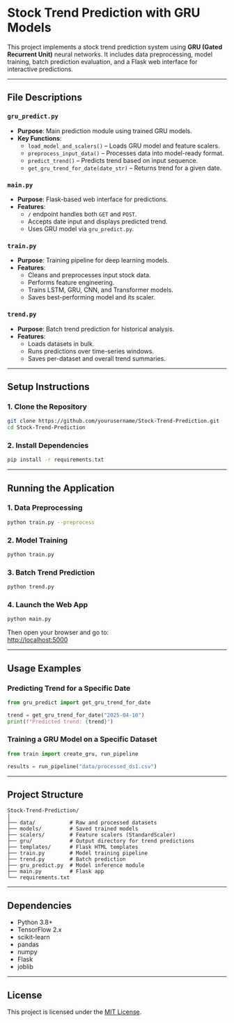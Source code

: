 
# Stock Trend Prediction with GRU Models

This project implements a stock trend prediction system using **GRU (Gated Recurrent Unit)** neural networks. It includes data preprocessing, model training, batch prediction evaluation, and a Flask web interface for interactive predictions.

---

## File Descriptions

### `gru_predict.py`
- **Purpose**: Main prediction module using trained GRU models.
- **Key Functions**:
  - `load_model_and_scalers()` – Loads GRU model and feature scalers.
  - `preprocess_input_data()` – Processes data into model-ready format.
  - `predict_trend()` – Predicts trend based on input sequence.
  - `get_gru_trend_for_date(date_str)` – Returns trend for a given date.

### `main.py`
- **Purpose**: Flask-based web interface for predictions.
- **Features**:
  - `/` endpoint handles both `GET` and `POST`.
  - Accepts date input and displays predicted trend.
  - Uses GRU model via `gru_predict.py`.

### `train.py`
- **Purpose**: Training pipeline for deep learning models.
- **Features**:
  - Cleans and preprocesses input stock data.
  - Performs feature engineering.
  - Trains LSTM, GRU, CNN, and Transformer models.
  - Saves best-performing model and its scaler.

### `trend.py`
- **Purpose**: Batch trend prediction for historical analysis.
- **Features**:
  - Loads datasets in bulk.
  - Runs predictions over time-series windows.
  - Saves per-dataset and overall trend summaries.

---

## Setup Instructions

### 1. Clone the Repository
```bash
git clone https://github.com/yourusername/Stock-Trend-Prediction.git
cd Stock-Trend-Prediction
```

### 2. Install Dependencies
```bash
pip install -r requirements.txt
```

---

## Running the Application

### 1. Data Preprocessing
```bash
python train.py --preprocess
```

### 2. Model Training
```bash
python train.py
```

### 3. Batch Trend Prediction
```bash
python trend.py
```

### 4. Launch the Web App
```bash
python main.py
```
Then open your browser and go to:  
[http://localhost:5000](http://localhost:5000)

---

## Usage Examples

### Predicting Trend for a Specific Date
```python
from gru_predict import get_gru_trend_for_date

trend = get_gru_trend_for_date("2025-04-10")
print(f"Predicted trend: {trend}")
```

### Training a GRU Model on a Specific Dataset
```python
from train import create_gru, run_pipeline

results = run_pipeline("data/processed_ds1.csv")
```

---

## Project Structure

```
Stock-Trend-Prediction/
│
├── data/           # Raw and processed datasets
├── models/         # Saved trained models
├── scalers/        # Feature scalers (StandardScaler)
├── gru/            # Output directory for trend predictions
├── templates/      # Flask HTML templates
├── train.py        # Model training pipeline
├── trend.py        # Batch prediction
├── gru_predict.py  # Model inference module
├── main.py         # Flask app
└── requirements.txt
```

---

## Dependencies

- Python 3.8+
- TensorFlow 2.x
- scikit-learn
- pandas
- numpy
- Flask
- joblib

---

## License

This project is licensed under the [MIT License](https://opensource.org/licenses/MIT).

